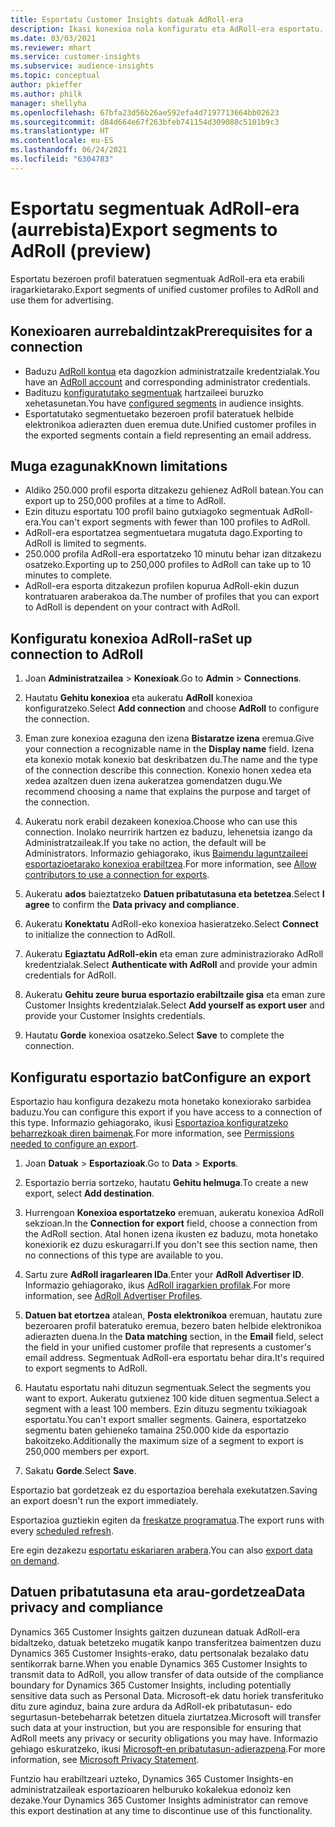 ```yaml
---
title: Esportatu Customer Insights datuak AdRoll-era
description: Ikasi konexioa nola konfiguratu eta AdRoll-era esportatu.
ms.date: 03/03/2021
ms.reviewer: mhart
ms.service: customer-insights
ms.subservice: audience-insights
ms.topic: conceptual
author: pkieffer
ms.author: philk
manager: shellyha
ms.openlocfilehash: 67bfa23d56b26ae592efa4d7197713664bb02623
ms.sourcegitcommit: d84d664e67f263bfeb741154d309088c5101b9c3
ms.translationtype: HT
ms.contentlocale: eu-ES
ms.lasthandoff: 06/24/2021
ms.locfileid: "6304783"
---
```

# <a name="export-segments-to-adroll-preview"></a><span data-ttu-id="18d38-103">Esportatu segmentuak AdRoll-era (aurrebista)</span><span class="sxs-lookup"><span data-stu-id="18d38-103">Export segments to AdRoll (preview)</span></span>

<span data-ttu-id="18d38-104">Esportatu bezeroen profil bateratuen segmentuak AdRoll-era eta erabili iragarkietarako.</span><span class="sxs-lookup"><span data-stu-id="18d38-104">Export segments of unified customer profiles to AdRoll and use them for advertising.</span></span> 

## <a name="prerequisites-for-a-connection"></a><span data-ttu-id="18d38-105">Konexioaren aurrebaldintzak</span><span class="sxs-lookup"><span data-stu-id="18d38-105">Prerequisites for a connection</span></span>

-   <span data-ttu-id="18d38-106">Baduzu [AdRoll kontua](https://www.adroll.com/) eta dagozkion administratzaile kredentzialak.</span><span class="sxs-lookup"><span data-stu-id="18d38-106">You have an [AdRoll account](https://www.adroll.com/) and corresponding administrator credentials.</span></span>
-   <span data-ttu-id="18d38-107">Badituzu [konfiguratutako segmentuak](segments.md) hartzaileei buruzko xehetasunetan.</span><span class="sxs-lookup"><span data-stu-id="18d38-107">You have [configured segments](segments.md) in audience insights.</span></span>
-   <span data-ttu-id="18d38-108">Esportatutako segmentuetako bezeroen profil bateratuek helbide elektronikoa adierazten duen eremua dute.</span><span class="sxs-lookup"><span data-stu-id="18d38-108">Unified customer profiles in the exported segments contain a field representing an email address.</span></span>

## <a name="known-limitations"></a><span data-ttu-id="18d38-109">Muga ezagunak</span><span class="sxs-lookup"><span data-stu-id="18d38-109">Known limitations</span></span>

- <span data-ttu-id="18d38-110">Aldiko 250.000 profil esporta ditzakezu gehienez AdRoll batean.</span><span class="sxs-lookup"><span data-stu-id="18d38-110">You can export up to 250,000 profiles at a time to AdRoll.</span></span>
- <span data-ttu-id="18d38-111">Ezin dituzu esportatu 100 profil baino gutxiagoko segmentuak AdRoll-era.</span><span class="sxs-lookup"><span data-stu-id="18d38-111">You can't export segments with fewer than 100 profiles to AdRoll.</span></span> 
- <span data-ttu-id="18d38-112">AdRoll-era esportatzea segmentuetara mugatuta dago.</span><span class="sxs-lookup"><span data-stu-id="18d38-112">Exporting to AdRoll is limited to segments.</span></span>
- <span data-ttu-id="18d38-113">250.000 profila AdRoll-era esportatzeko 10 minutu behar izan ditzakezu osatzeko.</span><span class="sxs-lookup"><span data-stu-id="18d38-113">Exporting up to 250,000 profiles to AdRoll can take up to 10 minutes to complete.</span></span> 
- <span data-ttu-id="18d38-114">AdRoll-era esporta ditzakezun profilen kopurua AdRoll-ekin duzun kontratuaren araberakoa da.</span><span class="sxs-lookup"><span data-stu-id="18d38-114">The number of profiles that you can export to AdRoll is dependent on your contract with AdRoll.</span></span>

## <a name="set-up-connection-to-adroll"></a><span data-ttu-id="18d38-115">Konfiguratu konexioa AdRoll-ra</span><span class="sxs-lookup"><span data-stu-id="18d38-115">Set up connection to AdRoll</span></span>

1. <span data-ttu-id="18d38-116">Joan **Administratzailea** > **Konexioak**.</span><span class="sxs-lookup"><span data-stu-id="18d38-116">Go to **Admin** > **Connections**.</span></span>

1. <span data-ttu-id="18d38-117">Hautatu **Gehitu konexioa** eta aukeratu **AdRoll** konexioa konfiguratzeko.</span><span class="sxs-lookup"><span data-stu-id="18d38-117">Select **Add connection** and choose **AdRoll** to configure the connection.</span></span>

1. <span data-ttu-id="18d38-118">Eman zure konexioa ezaguna den izena **Bistaratze izena** eremua.</span><span class="sxs-lookup"><span data-stu-id="18d38-118">Give your connection a recognizable name in the **Display name** field.</span></span> <span data-ttu-id="18d38-119">Izena eta konexio motak konexio bat deskribatzen du.</span><span class="sxs-lookup"><span data-stu-id="18d38-119">The name and the type of the connection describe this connection.</span></span> <span data-ttu-id="18d38-120">Konexio honen xedea eta xedea azaltzen duen izena aukeratzea gomendatzen dugu.</span><span class="sxs-lookup"><span data-stu-id="18d38-120">We recommend choosing a name that explains the purpose and target of the connection.</span></span>

1. <span data-ttu-id="18d38-121">Aukeratu nork erabil dezakeen konexioa.</span><span class="sxs-lookup"><span data-stu-id="18d38-121">Choose who can use this connection.</span></span> <span data-ttu-id="18d38-122">Inolako neurririk hartzen ez baduzu, lehenetsia izango da Administratzaileak.</span><span class="sxs-lookup"><span data-stu-id="18d38-122">If you take no action, the default will be Administrators.</span></span> <span data-ttu-id="18d38-123">Informazio gehiagorako, ikus [Baimendu laguntzaileei esportazioetarako konexioa erabiltzea](connections.md#allow-contributors-to-use-a-connection-for-exports).</span><span class="sxs-lookup"><span data-stu-id="18d38-123">For more information, see [Allow contributors to use a connection for exports](connections.md#allow-contributors-to-use-a-connection-for-exports).</span></span>

1. <span data-ttu-id="18d38-124">Aukeratu **ados** baieztatzeko **Datuen pribatutasuna eta betetzea**.</span><span class="sxs-lookup"><span data-stu-id="18d38-124">Select **I agree** to confirm the **Data privacy and compliance**.</span></span>

1. <span data-ttu-id="18d38-125">Aukeratu **Konektatu** AdRoll-eko konexioa hasieratzeko.</span><span class="sxs-lookup"><span data-stu-id="18d38-125">Select **Connect** to initialize the connection to AdRoll.</span></span>

1. <span data-ttu-id="18d38-126">Aukeratu **Egiaztatu AdRoll-ekin** eta eman zure administraziorako AdRoll kredentzialak.</span><span class="sxs-lookup"><span data-stu-id="18d38-126">Select **Authenticate with AdRoll** and provide your admin credentials for AdRoll.</span></span> 

1. <span data-ttu-id="18d38-127">Aukeratu **Gehitu zeure burua esportazio erabiltzaile gisa** eta eman zure Customer Insights kredentzialak.</span><span class="sxs-lookup"><span data-stu-id="18d38-127">Select **Add yourself as export user** and provide your Customer Insights credentials.</span></span>

1. <span data-ttu-id="18d38-128">Hautatu **Gorde** konexioa osatzeko.</span><span class="sxs-lookup"><span data-stu-id="18d38-128">Select **Save** to complete the connection.</span></span>

## <a name="configure-an-export"></a><span data-ttu-id="18d38-129">Konfiguratu esportazio bat</span><span class="sxs-lookup"><span data-stu-id="18d38-129">Configure an export</span></span>

<span data-ttu-id="18d38-130">Esportazio hau konfigura dezakezu mota honetako konexiorako sarbidea baduzu.</span><span class="sxs-lookup"><span data-stu-id="18d38-130">You can configure this export if you have access to a connection of this type.</span></span> <span data-ttu-id="18d38-131">Informazio gehiagorako, ikusi [Esportazioa konfiguratzeko beharrezkoak diren baimenak](export-destinations.md#set-up-a-new-export).</span><span class="sxs-lookup"><span data-stu-id="18d38-131">For more information, see [Permissions needed to configure an export](export-destinations.md#set-up-a-new-export).</span></span>

1. <span data-ttu-id="18d38-132">Joan **Datuak** > **Esportazioak**.</span><span class="sxs-lookup"><span data-stu-id="18d38-132">Go to **Data** > **Exports**.</span></span>

1. <span data-ttu-id="18d38-133">Esportazio berria sortzeko, hautatu **Gehitu helmuga**.</span><span class="sxs-lookup"><span data-stu-id="18d38-133">To create a new export, select **Add destination**.</span></span>

1. <span data-ttu-id="18d38-134">Hurrengoan **Konexioa esportatzeko** eremuan, aukeratu konexioa AdRoll sekzioan.</span><span class="sxs-lookup"><span data-stu-id="18d38-134">In the **Connection for export** field, choose a connection from the AdRoll section.</span></span> <span data-ttu-id="18d38-135">Atal honen izena ikusten ez baduzu, mota honetako konexiorik ez duzu eskuragarri.</span><span class="sxs-lookup"><span data-stu-id="18d38-135">If you don't see this section name, then no connections of this type are available to you.</span></span>

1. <span data-ttu-id="18d38-136">Sartu zure **AdRoll iragarlearen IDa**.</span><span class="sxs-lookup"><span data-stu-id="18d38-136">Enter your **AdRoll Advertiser ID**.</span></span> <span data-ttu-id="18d38-137">Informazio gehiagorako, ikus [AdRoll iragarkien profilak](https://help.adroll.com/hc/articles/212011838-Advertiser-Profiles).</span><span class="sxs-lookup"><span data-stu-id="18d38-137">For more information, see [AdRoll Advertiser Profiles](https://help.adroll.com/hc/articles/212011838-Advertiser-Profiles).</span></span>

3. <span data-ttu-id="18d38-138">**Datuen bat etortzea** atalean, **Posta elektronikoa** eremuan, hautatu zure bezeroaren profil bateratuko eremua, bezero baten helbide elektronikoa adierazten duena.</span><span class="sxs-lookup"><span data-stu-id="18d38-138">In the **Data matching** section, in the **Email** field, select the field in your unified customer profile that represents a customer's email address.</span></span> <span data-ttu-id="18d38-139">Segmentuak AdRoll-era esportatu behar dira.</span><span class="sxs-lookup"><span data-stu-id="18d38-139">It's required to export segments to AdRoll.</span></span>

1. <span data-ttu-id="18d38-140">Hautatu esportatu nahi dituzun segmentuak.</span><span class="sxs-lookup"><span data-stu-id="18d38-140">Select the segments you want to export.</span></span> <span data-ttu-id="18d38-141">Aukeratu gutxienez 100 kide dituen segmentua.</span><span class="sxs-lookup"><span data-stu-id="18d38-141">Select a segment with a least 100 members.</span></span> <span data-ttu-id="18d38-142">Ezin dituzu segmentu txikiagoak esportatu.</span><span class="sxs-lookup"><span data-stu-id="18d38-142">You can't export smaller segments.</span></span> <span data-ttu-id="18d38-143">Gainera, esportatzeko segmentu baten gehieneko tamaina 250.000 kide da esportazio bakoitzeko.</span><span class="sxs-lookup"><span data-stu-id="18d38-143">Additionally the maximum size of a segment to export is 250,000 members per export.</span></span> 

1. <span data-ttu-id="18d38-144">Sakatu **Gorde**.</span><span class="sxs-lookup"><span data-stu-id="18d38-144">Select **Save**.</span></span>

<span data-ttu-id="18d38-145">Esportazio bat gordetzeak ez du esportazioa berehala exekutatzen.</span><span class="sxs-lookup"><span data-stu-id="18d38-145">Saving an export doesn't run the export immediately.</span></span>

<span data-ttu-id="18d38-146">Esportazioa guztiekin egiten da [freskatze programatua](system.md#schedule-tab).</span><span class="sxs-lookup"><span data-stu-id="18d38-146">The export runs with every [scheduled refresh](system.md#schedule-tab).</span></span> 

<span data-ttu-id="18d38-147">Ere egin dezakezu [esportatu eskariaren arabera](export-destinations.md#run-exports-on-demand).</span><span class="sxs-lookup"><span data-stu-id="18d38-147">You can also [export data on demand](export-destinations.md#run-exports-on-demand).</span></span> 


## <a name="data-privacy-and-compliance"></a><span data-ttu-id="18d38-148">Datuen pribatutasuna eta arau-gordetzea</span><span class="sxs-lookup"><span data-stu-id="18d38-148">Data privacy and compliance</span></span>

<span data-ttu-id="18d38-149">Dynamics 365 Customer Insights gaitzen duzunean datuak AdRoll-era bidaltzeko, datuak betetzeko mugatik kanpo transferitzea baimentzen duzu Dynamics 365 Customer Insights-erako, datu pertsonalak bezalako datu sentikorrak barne.</span><span class="sxs-lookup"><span data-stu-id="18d38-149">When you enable Dynamics 365 Customer Insights to transmit data to AdRoll, you allow transfer of data outside of the compliance boundary for Dynamics 365 Customer Insights, including potentially sensitive data such as Personal Data.</span></span> <span data-ttu-id="18d38-150">Microsoft-ek datu horiek transferituko ditu zure aginduz, baina zure ardura da AdRoll-ek pribatutasun- edo segurtasun-betebeharrak betetzen dituela ziurtatzea.</span><span class="sxs-lookup"><span data-stu-id="18d38-150">Microsoft will transfer such data at your instruction, but you are responsible for ensuring that AdRoll meets any privacy or security obligations you may have.</span></span> <span data-ttu-id="18d38-151">Informazio gehiago eskuratzeko, ikusi [Microsoft-en pribatutasun-adierazpena](https://go.microsoft.com/fwlink/?linkid=396732).</span><span class="sxs-lookup"><span data-stu-id="18d38-151">For more information, see [Microsoft Privacy Statement](https://go.microsoft.com/fwlink/?linkid=396732).</span></span>

<span data-ttu-id="18d38-152">Funtzio hau erabiltzeari uzteko, Dynamics 365 Customer Insights-en administratzaileak esportazioaren helburuko kokalekua edonoiz ken dezake.</span><span class="sxs-lookup"><span data-stu-id="18d38-152">Your Dynamics 365 Customer Insights administrator can remove this export destination at any time to discontinue use of this functionality.</span></span>
